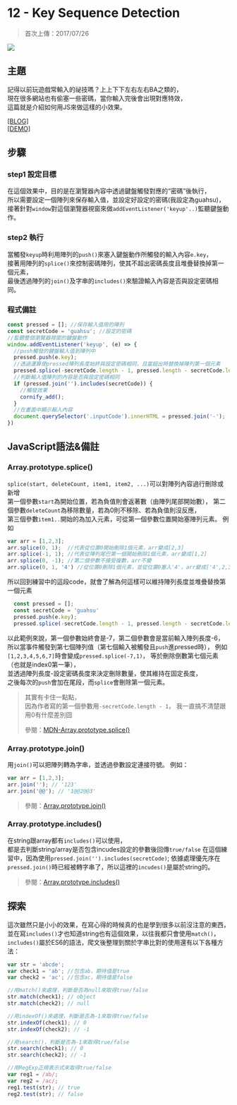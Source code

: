 # 12 - Key Sequence Detection
>首次上傳：2017/07/26

![](https://guahsu.io/2017/07/JavaScript30-12-Key-Sequence-Detection/demo12.gif)

## **主題**
記得以前玩遊戲常輸入的祕技嗎？上上下下左右左右BA之類的，    
現在很多網站也有偷塞一些密碼，當你輸入完後會出現對應特效，  
這篇就是介紹如何用JS來做這樣的小效果。

[[BLOG]](https://guahsu.io/2017/07/JavaScript30-12-Key-Sequence-Detection/)  
[[DEMO]](https://guahsu.io/JavaScript30/12_Key-Sequence-Detection/index-GuaHsu.html)

## **步驟**
### step1 設定目標
在這個效果中，目的是在瀏覽器內容中透過鍵盤觸發對應的“密碼”後執行，  
所以需要設定一個陣列來保存輸入值，並設定好設定的密碼(我設定為guahsu)，  
接著針對`window`對這個瀏覽器視窗來做`addEventListener('keyup'..)`監聽鍵盤動作。
### step2 執行
當觸發`keyup`時利用陣列的`push()`來塞入鍵盤動作所觸發的輸入內容`e.key`，  
接著用陣列的`splice()`來控制密碼陣列，使其不超出密碼長度且堆疊替換掉第一個元素，  
最後透過陣列的`join()`及字串的`includes()`來驗證輸入內容是否與設定密碼相同。  
### 程式備註
````javascript
const pressed = []; //保存輸入值用的陣列
const secretCode = 'guahsu'; //設定的密碼
//監聽整個瀏覽器視窗的鍵盤動作
window.addEventListener('keyup', (e) => {
  //push觸發的鍵盤輸入值到陣列中
  pressed.push(e.key);
  //透過運算使pressed陣列長度始終與設定密碼相同，且當超出時替換掉陣列第一個元素
  pressed.splice(-secretCode.length - 1, pressed.length - secretCode.length);
  //判斷輸入值陣列的內容是否與設定密碼相同
  if (pressed.join('').includes(secretCode)) {
    //觸發效果
    cornify_add();
  }
  //在畫面中顯示輸入內容
  document.querySelector('.inputCode').innerHTML = pressed.join('-');
})
````

## **JavaScript語法&備註**
### **Array.prototype.splice()**
`splice(start, deleteCount, item1, item2, ...)`可以對陣列內容過行刪除或新增  
第一個參數`start`為開始位置，若為負值則會返著數（由陣列尾部開始數），
第二個參數`deleteCount`為移除數量，若為0則不移除、若為負值則沒反應，  
第三個參數`item1..`開始的為加入元素，可從第一個參數位置開始塞陣列元素。
例如
````javascript
var arr = [1,2,3];
arr.splice(0, 1);  //代表從位置0開始刪除1個元素，arr變成[2,3]
arr.splice(-1, 1); //代表從陣列尾巴第一個開始刪除1個元素，arr變成[1,2]
arr.splice(0, -1); //第二個參數不接受複數，arr不變
arr.splice(0, 1, '4') //從位置0刪除1個元素，並從位置0塞入'4'，arr變成['4',2,3]
````
所以回到練習中的這段code，就會了解為何這樣可以維持陣列長度並堆疊替換第一個元素  
````javascript
  const pressed = []; 
  const secretCode = 'guahsu'
  pressed.push(e.key);
  pressed.splice(-secretCode.length - 1, pressed.length - secretCode.length);
````
以此範例來說，第一個參數始終會是-7，第二個參數會是當前輸入陣列長度-6，
所以當事件觸發到第七個陣列值（第七個輸入被觸發且`push`進pressed時），
例如`[1,2,3,4,5,6,7]`時會變成`pressed.splice(-7,1)`，
等於刪除倒數第七個元素（也就是index0第一筆），  
並透過陣列長度-設定密碼長度來決定刪除數量，使其維持在固定長度，  
之後每次的`push`會加在尾段，而`splice`會刪除第一個元素。
>其實有卡住一點點，  
>因為作者寫的第一個參數用`-secretCode.length - 1`，
>我一直搞不清楚跟用0有什麼差別囧  
>
>參閱：[MDN-Array.prototype.splice()](https://developer.mozilla.org/en-US/docs/Web/JavaScript/Reference/Global_Objects/Array/splice)


### **Array.prototype.join()**
用`join()`可以把陣列轉為字串，並透過參數設定連接符號。
例如：
````javascript
var arr = [1,2,3];
arr.join(''); // '123'
arr.join('@@'); // '1@@2@@3'
````
>參閱：[Array.prototype.join()](https://developer.mozilla.org/en-US/docs/Web/JavaScript/Reference/Global_Objects/Array/join)


### **Array.prototype.includes()**
在string跟array都有`includes()`可以使用，  
都是去判斷string/array是否包含incudes設定的參數後回傳`true/false`
在這個練習中，因為使用`pressed.join('').includes(secretCode)`;
依據處理優先序在`pressed.join()`時已經被轉字串了，所以這裡的`incudes()`是屬於string的。
>參閱：[Array.prototype.includes()](https://developer.mozilla.org/en-US/docs/Web/JavaScript/Reference/Global_Objects/Array/includes)


## 探索
這次雖然只是小小的效果，在寫心得的時候真的也是學到很多以前沒注意的東西，  
並在寫`includes()`才也知道string也有這個效果，以往我都只會使用`match()`，  
`includes()`屬於ES6的語法，爬文後整理到關於字串比對的使用還有以下各種方法：
````javascript
var str = 'abcde';
var check1 = 'ab'; //包含ab，期待值是true
var check2 = 'ac'; //包含ac，期待值是false

//用match()來處理，判斷是否為null來取得true/false
str.match(check1); // object
str.match(check2); // null

//用indexOf()來處理，判斷是否為-1來取得true/false
str.indexOf(check1); // 0
str.indexOf(check2); // -1

//用search()，判斷是否為-1來取得true/false
str.search(check1); // 0
str.search(check2); // -1

//用RegExp正規表示式來取得true/false
var reg1 = /ab/;
var reg2 = /ac/;
reg1.test(str); // true
reg2.test(str); // false
````
